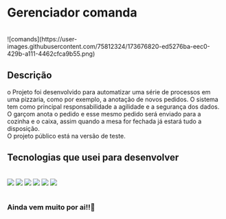 # Gerenciador comanda
<br/>
![comands](https://user-images.githubusercontent.com/75812324/173676820-ed5276ba-eec0-429b-a111-4462cfca9b55.png)

## Descrição
<p>
o Projeto foi desenvolvido para automatizar uma série de processos em uma pizzaria, como por exemplo, a anotação de novos pedidos.
  O sistema tem como principal responsabilidade a agilidade e a segurança dos dados.
  O garçom anota o pedido e esse mesmo pedido será enviado para a cozinha e o caixa, assim quando a mesa for fechada já estará tudo a disposição. 
  <br/>
  O projeto público está na versão de teste.
</p>

## Tecnologias que usei para desenvolver
<div style="display:inline_block"><br/>
    <img align="center" src="https://img.shields.io/badge/HTML5-E34F26?style=for-the-badge&logo=html5&logoColor=white" />
    <img align="center" src="https://img.shields.io/badge/CSS3-1572B6?style=for-the-badge&logo=css3&logoColor=white" />
    <img align="center" src="https://img.shields.io/badge/JavaScript-F7DF1E?style=for-the-badge&logo=javascript&logoColor=black" />
    <img align="center" src="https://img.shields.io/badge/React-20232A?style=for-the-badge&logo=react&logoColor=61DAFB" />
    <img align="center" src="https://img.shields.io/badge/Node.js-43853D?style=for-the-badge&logo=node.js&logoColor=white" />
    <img align="center" src="https://img.shields.io/badge/MongoDB-4EA94B?style=for-the-badge&logo=mongodb&logoColor=white" />
</div><br/>

### Ainda vem muito por ai!!🚀

